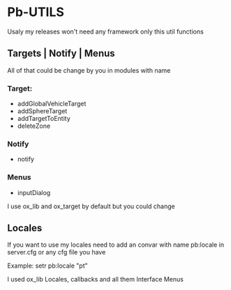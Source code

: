 # Pb-UTILS

Usaly my releases won't need any framework only this util functions

## Targets | Notify | Menus
All of that could be change by you in modules with name

### Target:
* addGlobalVehicleTarget
* addSphereTarget
* addTargetToEntity
* deleteZone
  
### Notify
* notify

### Menus
* inputDialog

I use ox_lib and ox_target by default but you could change 

## Locales
If you want to use my locales need to add an convar with name pb:locale in server.cfg or any cfg file you have

Example:
setr pb:locale "pt"

I used ox_lib Locales, callbacks and all them Interface Menus
